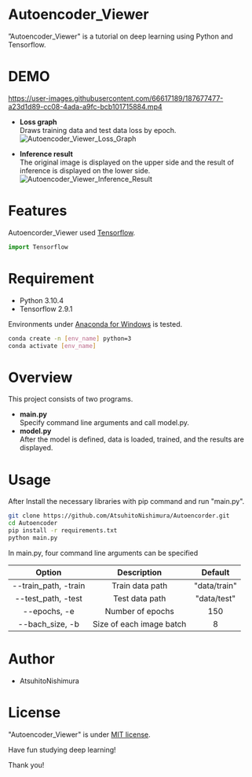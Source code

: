 # Autoencoder_Viewer
 ”Autoencoder_Viewer" is a tutorial on deep learning using Python and Tensorflow.
 
# DEMO
https://user-images.githubusercontent.com/66617189/187677477-a23d1d89-cc08-4ada-a9fc-bcb101715884.mp4
* **Loss graph**  
    Draws training data and test data loss by epoch.
    ![Autoencoder_Viewer_Loss_Graph](https://user-images.githubusercontent.com/66617189/187687722-105c2761-ec1d-46e5-9e27-b4f190e69624.png)

* **Inference result**  
    The original image is displayed on the upper side and the result of inference is displayed on the lower side.    
![Autoencoder_Viewer_Inference_Result](https://user-images.githubusercontent.com/66617189/187684810-e297a00e-d98d-4b2b-9994-a5dbd50ee8b3.png)

 
 
# Features
Autoencorder_Viewer used [Tensorflow](https://www.tensorflow.org/).
 
```python
import Tensorflow
```
 
# Requirement
* Python 3.10.4
* Tensorflow 2.9.1
 
Environments under [Anaconda for Windows](https://www.anaconda.com/distribution/) is tested.

```bash
conda create -n [env_name] python=3
conda activate [env_name]
```
# Overview
This project consists of two programs.

* **main.py**  
    Specify command line arguments and call model.py.
* **model.py**  
    After the model is defined, data is loaded, trained, and the results are displayed.

# Usage
After Install the necessary libraries with pip command and run "main.py".

```bash
git clone https://github.com/AtsuhitoNishimura/Autoencorder.git
cd Autoencoder
pip install -r requirements.txt
python main.py
```

In main.py, four command line arguments can be specified

| Option | Description | Default |
| :---:  | :---:  | :---:  |
| --train_path, -train | Train data path | "data/train" |
| --test_path, -test | Test data path | "data/test" |
| --epochs, -e | Number of epochs | 150 |
| --bach_size, -b | Size of each image batch | 8 |

# Author
* AtsuhitoNishimura
 
# License
"Autoencoder_Viewer" is under [MIT license](https://en.wikipedia.org/wiki/MIT_License).
 
Have fun studying deep learning!
 
Thank you!
